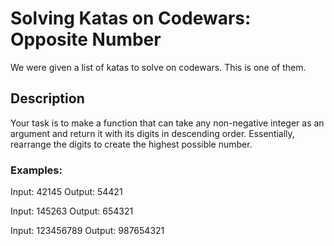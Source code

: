 # Solving Katas on Codewars: Opposite Number

We were given a list of katas to solve on codewars. This is one of them.

## Description

Your task is to make a function that can take any non-negative integer as an argument and return it with its digits in descending order. Essentially, rearrange the digits to create the highest possible number.

### Examples:

Input: 42145 Output: 54421

Input: 145263 Output: 654321

Input: 123456789 Output: 987654321
